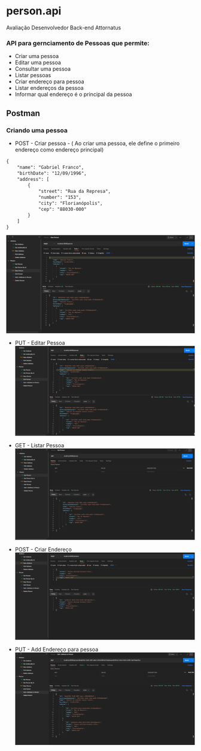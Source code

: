 # person.api
Avaliação Desenvolvedor Back-end Attornatus

### API para gernciamento de Pessoas que permite: 

* Criar uma pessoa
* Editar uma pessoa
* Consultar uma pessoa
* Listar pessoas
* Criar endereço para pessoa
* Listar endereços da pessoa
* Informar qual endereço é o principal da pessoa

## Postman
### Criando uma pessoa

* POST - Criar pessoa -  ( Ao criar uma pessoa, ele define o primeiro endereço como endereço principal)

```
{
    "name": "Gabriel Franco",
    "birthDate": "12/09/1996",
    "address": [
        {
            "street": "Rua da Represa",
            "number": "153",
            "city": "Florianópolis",
            "cep": "88030-000"
        }
    ]
}
```
![](https://github.com/GabrielASF2/person.api/blob/main/screenshots/post.person.png)

* PUT - Editar Pessoa
![](https://github.com/GabrielASF2/person.api/blob/main/screenshots/put.person.png)

* GET - Listar Pessoa
![](https://github.com/GabrielASF2/person.api/blob/main/screenshots/get.person.png)

* POST - Criar Endereço
![](https://github.com/GabrielASF2/person.api/blob/main/screenshots/post.address.png)

* PUT - Add Endereço para pessoa
![](https://github.com/GabrielASF2/person.api/blob/main/screenshots/put.personaddaddress.png)
